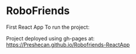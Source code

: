 # RoboFriends
First React App
To run the project:

Project deployed using gh-pages at: https://Preshecan.github.io/Robofriends-ReactApp